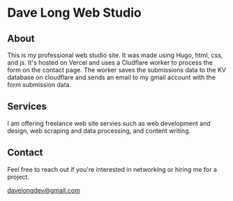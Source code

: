 # Dave Long Web Studio

## About

This is my professional web studio site.  It was made using Hugo, html, css, and js.  It's hosted on Vercel and uses a Cludflare worker to process the form on the contact page.  The worker saves the submissions data to the KV database on cloudflare and sends an email to my gmail account with the form submission data.

## Services

I am offering freelance web site servies such as web development and design, web scraping and data processing, and content writing.

## Contact

Feel free to reach out if you're interested in networking or hiring me for a project.

davelongdev@gmail.com
